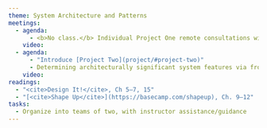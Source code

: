 ```yaml
---
theme: System Architecture and Patterns
meetings:
  - agenda:
      - <b>No class.</b> Individual Project One remote consultations with instructor.
    video:
  - agenda:
      - "Introduce [Project Two](project/#project-two)"
      - Determining architecturally significant system features via frontend prototyping
    video:
readings:
  - "<cite>Design It!</cite>, Ch 5–7, 15"
  - "[<cite>Shape Up</cite>](https://basecamp.com/shapeup), Ch. 9–12"
tasks:
  - Organize into teams of two, with instructor assistance/guidance
---
```

